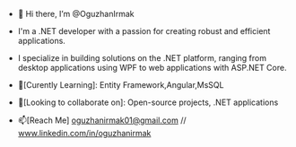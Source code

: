 - 👋 Hi there, I’m @OguzhanIrmak
- I'm a .NET developer with a passion for creating robust and efficient applications.
- I specialize in building solutions on the .NET platform, ranging from desktop applications using WPF to web applications with ASP.NET Core. 

- 🌱[Curently Learning]: Entity Framework,Angular,MsSQL
- 🤝[Looking to collaborate on]: Open-source projects, .NET applications
- 📫[Reach Me] oguzhanirmak01@gmail.com // www.linkedin.com/in/oguzhanirmak


<!---
OguzhanIrmak/OguzhanIrmak is a ✨ special ✨ repository because its `README.md` (this file) appears on your GitHub profile.
You can click the Preview link to take a look at your changes.
--->
